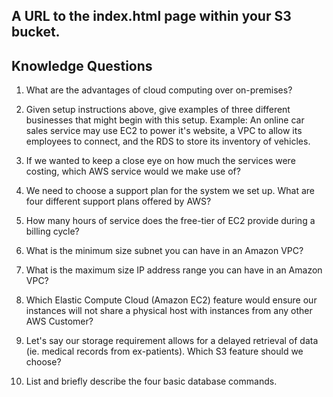 ## A URL to the index.html page within your S3 bucket.

## Knowledge Questions
1. What are the advantages of cloud computing over on-premises?


2. Given setup instructions above, give examples of three different businesses that might begin with this setup.
     Example: An online car sales service may use EC2 to power it's website, a VPC to allow its employees to connect, and the RDS to store its inventory of vehicles.


3. If we wanted to keep a close eye on how much the services were costing, which AWS service would we make use of?


4. We need to choose a support plan for the system we set up. What are four different support plans offered by AWS?


5. How many hours of service does the free-tier of EC2 provide during a billing cycle?


6. What is the minimum size subnet you can have in an Amazon VPC?


7. What is the maximum size IP address range you can have in an Amazon VPC?


8. Which Elastic Compute Cloud (Amazon EC2) feature would ensure our instances will not share a physical host with instances from any other AWS Customer?


9. Let's say our storage requirement allows for a delayed retrieval of data (ie. medical records from ex-patients). Which S3 feature should we choose?


10. List and briefly describe the four basic database commands.
